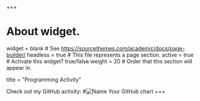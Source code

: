 +++
# About widget.
widget = blank  # See https://sourcethemes.com/academic/docs/page-builder/
headless = true  # This file represents a page section.
active = true  # Activate this widget? true/false
weight = 20  # Order that this section will appear in.

title = "Programming Activity"

Check out my GitHub activity:
#<img src="https://ghchart.rshah.org/BriceonWiley" alt="Name Your GitHub chart">
+++

